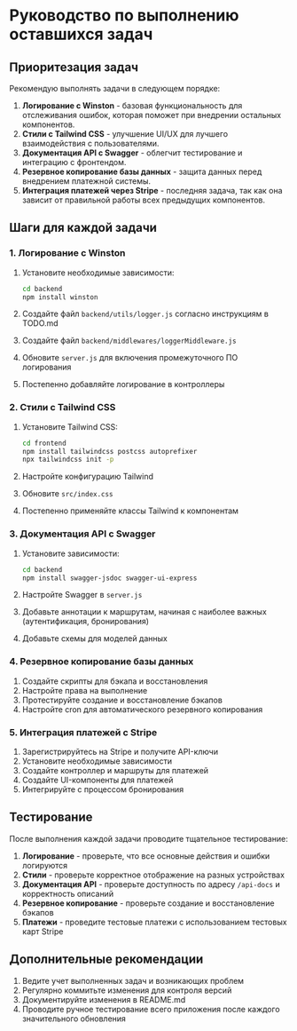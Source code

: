 # Руководство по выполнению оставшихся задач

## Приоритезация задач

Рекомендую выполнять задачи в следующем порядке:

1. **Логирование с Winston** - базовая функциональность для отслеживания ошибок, которая поможет при внедрении остальных компонентов.
2. **Стили с Tailwind CSS** - улучшение UI/UX для лучшего взаимодействия с пользователями.
3. **Документация API с Swagger** - облегчит тестирование и интеграцию с фронтендом.
4. **Резервное копирование базы данных** - защита данных перед внедрением платежной системы.
5. **Интеграция платежей через Stripe** - последняя задача, так как она зависит от правильной работы всех предыдущих компонентов.

## Шаги для каждой задачи

### 1. Логирование с Winston

1. Установите необходимые зависимости:

   ```bash
   cd backend
   npm install winston
   ```

2. Создайте файл `backend/utils/logger.js` согласно инструкциям в TODO.md
3. Создайте файл `backend/middlewares/loggerMiddleware.js`
4. Обновите `server.js` для включения промежуточного ПО логирования
5. Постепенно добавляйте логирование в контроллеры

### 2. Стили с Tailwind CSS

1. Установите Tailwind CSS:

   ```bash
   cd frontend
   npm install tailwindcss postcss autoprefixer
   npx tailwindcss init -p
   ```

2. Настройте конфигурацию Tailwind
3. Обновите `src/index.css`
4. Постепенно применяйте классы Tailwind к компонентам

### 3. Документация API с Swagger

1. Установите зависимости:

   ```bash
   cd backend
   npm install swagger-jsdoc swagger-ui-express
   ```

2. Настройте Swagger в `server.js`
3. Добавьте аннотации к маршрутам, начиная с наиболее важных (аутентификация, бронирования)
4. Добавьте схемы для моделей данных

### 4. Резервное копирование базы данных

1. Создайте скрипты для бэкапа и восстановления
2. Настройте права на выполнение
3. Протестируйте создание и восстановление бэкапов
4. Настройте cron для автоматического резервного копирования

### 5. Интеграция платежей с Stripe

1. Зарегистрируйтесь на Stripe и получите API-ключи
2. Установите необходимые зависимости
3. Создайте контроллер и маршруты для платежей
4. Создайте UI-компоненты для платежей
5. Интегрируйте с процессом бронирования

## Тестирование

После выполнения каждой задачи проводите тщательное тестирование:

1. **Логирование** - проверьте, что все основные действия и ошибки логируются
2. **Стили** - проверьте корректное отображение на разных устройствах
3. **Документация API** - проверьте доступность по адресу `/api-docs` и корректность описаний
4. **Резервное копирование** - проверьте создание и восстановление бэкапов
5. **Платежи** - проведите тестовые платежи с использованием тестовых карт Stripe

## Дополнительные рекомендации

1. Ведите учет выполненных задач и возникающих проблем
2. Регулярно коммитьте изменения для контроля версий
3. Документируйте изменения в README.md
4. Проводите ручное тестирование всего приложения после каждого значительного обновления
